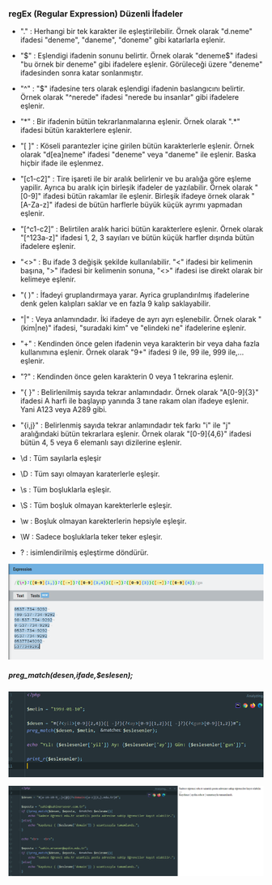 ### regEx (Regular Expression) Düzenli İfadeler



- "." : Herhangi bir tek karakter ile eşleştirilebilir. Örnek olarak "d.neme" ifadesi "deneme", "daneme", "doneme" gibi katarlarla eşlenir.


- "$" : Eşlendigi ifadenin sonunu belirtir. Örnek olarak "deneme$" ifadesi "bu örnek bir deneme" gibi ifadelere eşlenir. Görüleceği üzere "deneme" ifadesinden sonra katar sonlanmıştır.


- "^" : "$" ifadesine ters olarak eşlendigi ifadenin baslangıcını belirtir. Örnek olarak "^nerede" ifadesi "nerede bu insanlar" gibi ifadelere eşlenir.


- "\*" : Bir ifadenin bütün tekrarlanmalarına eşlenir. Örnek olarak ".\*" ifadesi bütün karakterlere eşlenir.


- "[ ]" : Köseli parantezler içine girilen bütün karakterlerle eşlenir. Örnek olarak "d[ea]neme" ifadesi "deneme" veya "daneme" ile eşlenir. Baska hiçbir ifade ile eşlenmez.


- "[c1-c2]" : Tire işareti ile bir aralık belirlenir ve bu aralığa göre eşleme yapilir. Ayrıca bu aralık için birleşik ifadeler de yazılabilir. Örnek olarak "[0-9]" ifadesi bütün rakamlar ile eşlenir. Birleşik ifadeye örnek olarak "[A-Za-z]" ifadesi de bütün harflerle büyük küçük ayrımı yapmadan eşlenir.


- "[^c1-c2]” : Belirtilen aralık harici bütün karakterlere eşlenir. Örnek olarak "[^123a-z]" ifadesi 1, 2, 3 sayıları ve bütün küçük harfler dışında bütün ifadelere eşlenir.


- "<>" : Bu ifade 3 değişik şekilde kullanılabilir. "<" ifadesi bir kelimenin başına, ">" ifadesi bir kelimenin sonuna, "<>" ifadesi ise direkt olarak bir kelimeye eşlenir.


- "( )" : İfadeyi gruplandırmaya yarar. Ayrica gruplandırılmış ifadelerine denk gelen kalıpları saklar ve en fazla 9 kalıp saklayabilir.


- "|" : Veya anlamındadır. İki ifadeye de ayrı ayrı eşlenebilir. Örnek olarak "(kim|ne)" ifadesi, "suradaki kim" ve "elindeki ne" ifadelerine eşlenir.


- "+" : Kendinden önce gelen ifadenin veya karakterin bir veya daha fazla kullanımına eşlenir. Örnek olarak "9+" ifadesi 9 ile, 99 ile, 999 ile,... eşlenir.


- "?" : Kendinden önce gelen karakterin 0 veya 1 tekrarina eşlenir.


- "{ }" : Belirlenilmiş sayıda tekrar anlamındadır. Örnek olarak "A[0-9]{3}" ifadesi A harfi ile başlayıp yanında 3 tane rakam olan ifadeye eşlenir. Yani A123 veya A289 gibi.


- "{i,j}" : Belirlenmiş sayıda tekrar anlamındadır tek farkı "i" ile "j" aralığındaki bütün tekrarlara eşlenir. Örnek olarak "[0-9]{4,6}" ifadesi bütün 4, 5 veya 6 elemanlı sayı dizilerine eşlenir.


- \d : Tüm sayılarla eşleşir


- \D : Tüm sayı olmayan karaterlerle eşleşir.


- \s : Tüm boşluklarla eşleşir.


- \S : Tüm boşluk olmayan karekterlerle eşleşir.


- \w : Boşluk olmayan karekterlerin hepsiyle eşleşir.


- \W : Sadece boşluklarla teker teker eşleşir.


- ?<isim> : isimlendirilmiş eşleştirme döndürür.


![img.png](img.png)

##### preg_match($desen,$ifade,$eslesen);

![img_1.png](img_1.png) 

![img_2.png](img_2.png)